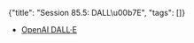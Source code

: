 {"title": "Session 85.5: DALL\u00b7E", "tags": []}

* [OpenAI DALL·E](https://openai.com/blog/dall-e/)

